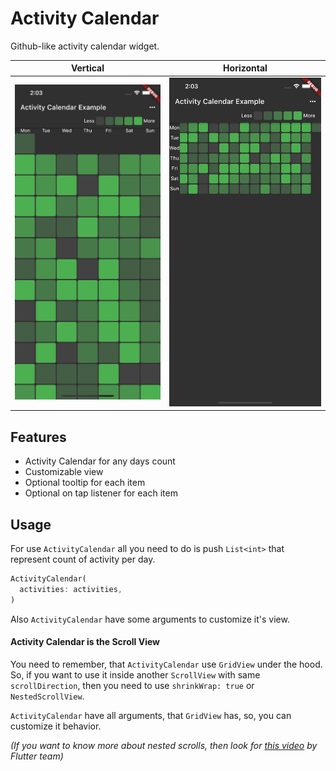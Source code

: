 # Activity Calendar

Github-like activity calendar widget.

| Vertical  | Horizontal |
| - | - |
| ![Vertical screenshot](https://raw.githubusercontent.com/Vorkytaka/activity_calendar/assets/vertical.png)  | ![Vertical screenshot](https://raw.githubusercontent.com/Vorkytaka/activity_calendar/assets/horizontal.png)  |

## Features

* Activity Calendar for any days count
* Customizable view
* Optional tooltip for each item
* Optional on tap listener for each item

## Usage

For use `ActivityCalendar` all you need to do is push `List<int>` that represent count of activity per day.

```dart
ActivityCalendar(
  activities: activities,
)
```

Also `ActivityCalendar` have some arguments to customize it's view.

#### Activity Calendar is the Scroll View

You need to remember, that `ActivityCalendar` use `GridView` under the hood.
So, if you want to use it inside another `ScrollView` with same `scrollDirection`, then
you need to use `shrinkWrap: true` or `NestedScrollView`.

`ActivityCalendar` have all arguments, that `GridView` has, so, you can customize it behavior.

_(If you want to know more about nested scrolls, then look for [this video](https://youtu.be/LUqDNnv_dh0) by Flutter team)_
